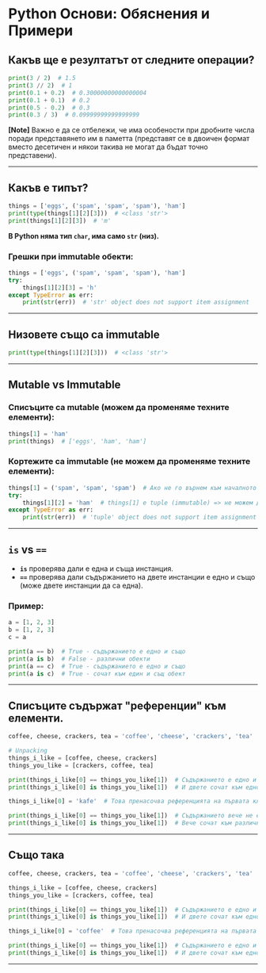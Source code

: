 # Python Основи: Обяснения и Примери

## Какъв ще е резултатът от следните операции?

```python
print(3 / 2)  # 1.5
print(3 // 2)  # 1
print(0.1 + 0.2)  # 0.30000000000000004
print(0.1 + 0.1)  # 0.2
print(0.5 - 0.2)  # 0.3
print(0.3 / 3)  # 0.09999999999999999
```

**[Note]** Важно е да се отбележи, че има особености при дробните числа поради представянето им в паметта (представят се в двоичен формат вместо десетичен и някои такива не могат да бъдат точно представени).

---

## Какъв е типът?

```python
things = ['eggs', ('spam', 'spam', 'spam'), 'ham']
print(type(things[1][2][3]))  # <class 'str'>
print(things[1][2][3])  # 'm'
```
**В Python няма тип `char`, има само `str` (низ).**

### Грешки при immutable обекти:

```python
things = ['eggs', ('spam', 'spam', 'spam'), 'ham']
try:
    things[1][2][3] = 'h'
except TypeError as err:
    print(str(err))  # 'str' object does not support item assignment
```

---

## Низовете също са immutable

```python
print(type(things[1][2][3]))  # <class 'str'>
```

---

## Mutable vs Immutable

### Списъците са mutable (можем да променяме техните елементи):

```python
things[1] = 'ham'
print(things)  # ['eggs', 'ham', 'ham']
```

### Кортежите са immutable (не можем да променяме техните елементи):

```python
things[1] = ('spam', 'spam', 'spam')  # Ако не го върнем към началното състояние, отново ще имаме случая, в който не можем да променим string.
try:
    things[1][2] = 'ham'  # things[1] е tuple (immutable) => не можем да променим негов елемент.
except TypeError as err:
    print(str(err))  # 'tuple' object does not support item assignment
```

---

## `is` vs `==`

- **`is`** проверява дали е една и съща инстанция.
- **`==`** проверява дали съдържанието на двете инстанции е едно и също (може двете инстанции да са една).

### Пример:

```python
a = [1, 2, 3]
b = [1, 2, 3]
c = a

print(a == b)  # True - съдържанието е едно и също
print(a is b)  # False - различни обекти
print(a == c)  # True - съдържанието е едно и също
print(a is c)  # True - сочат към един и същ обект
```

---

## Списъците съдържат "референции" към елементи.

```python
coffee, cheese, crackers, tea = 'coffee', 'cheese', 'crackers', 'tea'

# Unpacking
things_i_like = [coffee, cheese, crackers]
things_you_like = [crackers, coffee, tea]

print(things_i_like[0] == things_you_like[1])  # Съдържанието е едно и също => True
print(things_i_like[0] is things_you_like[1])  # И двете сочат към едно и също нещо => True

things_i_like[0] = 'kafe'  # Това пренасочва референцията на първата клетка към 'kafe', не променя обекта coffee

print(things_i_like[0] == things_you_like[1])  # Съдържанието вече не е едно и също => False
print(things_i_like[0] is things_you_like[1])  # Вече сочат към различни неща => False
```

---

## Също така

```python
coffee, cheese, crackers, tea = 'coffee', 'cheese', 'crackers', 'tea'

things_i_like = [coffee, cheese, crackers]
things_you_like = [crackers, coffee, tea]

print(things_i_like[0] == things_you_like[1])  # Съдържанието е едно и също => True
print(things_i_like[0] is things_you_like[1])  # И двете сочат към едно и също нещо => True

things_i_like[0] = 'coffee'  # Това пренасочва референцията на първата клетка към 'coffee', не променя обекта coffee

print(things_i_like[0] == things_you_like[1])  # Съдържанието е едно и също => True
print(things_i_like[0] is things_you_like[1])  # И двете сочат към едно и също нещо ('coffee') => True
```

---
